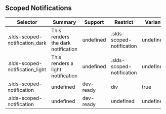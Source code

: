 

## Scoped Notifications

| Selector | Summary | Support | Restrict | Variant |
|-------|-------|-------|-------|-------|
| .slds-scoped-notification_dark | This renders the dark notification | undefined | .slds-scoped-notification | undefined |
| .slds-scoped-notification_light | This renders a light notification | undefined | .slds-scoped-notification | undefined |
| .slds-scoped-notification | undefined | dev-ready | div | true |
| .slds-scoped-notification | undefined | dev-ready | undefined | undefined |